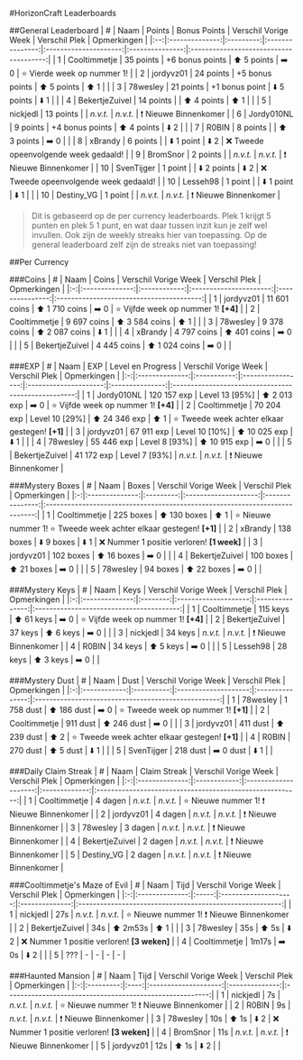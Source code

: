 #HorizonCraft Leaderboards

##General Leaderboard
|  # |      Naam      |   Points  |   Bonus Points  |  Verschil Vorige Week |  Verschil Plek  |               Opmerkingen              |
|:--:|:--------------:|:---------:|:---------------:|:---------------------:|:---------------:|:--------------------------------------:|
|  1 |  Cooltimmetje  | 35 points | +6 bonus points |  :arrow_up: 5 points  | :arrow_right: 0 |     :star: Vierde week op nummer 1!    |
|  2 |    jordyvz01   | 24 points | +5 bonus points |  :arrow_up: 5 points  |   :arrow_up: 1  |                                        |
|  3 |    78wesley    | 21 points |  +1 bonus point | :arrow_down: 5 points |  :arrow_down: 1 |                                        |
|  4 | BekertjeZuivel | 14 points |                 |  :arrow_up: 4 points  |   :arrow_up: 1  |                                        |
|  5 |    nickjedl    | 13 points |                 |        *n.v.t.*       |     *n.v.t.*    |    :exclamation: Nieuwe Binnenkomer    |
|  6 |   Jordy010NL   |  9 points | +4 bonus points |  :arrow_up: 4 points  |  :arrow_down: 2 |                                        |
|  7 |      R0BIN     |  8 points |                 |  :arrow_up: 3 points  | :arrow_right: 0 |                                        |
|  8 |     xBrandy    |  6 points |                 |  :arrow_down: 1 point |  :arrow_down: 2 | :x: Tweede opeenvolgende week gedaald! |
|  9 |    BromSnor    |  2 points |                 |        *n.v.t.*       |     *n.v.t.*    |    :exclamation: Nieuwe Binnenkomer    |
| 10 |   SvenTijger   |  1 point  |                 | :arrow_down: 2 points |  :arrow_down: 2 | :x: Tweede opeenvolgende week gedaald! |
| 10 |    Lesseh98    |  1 point  |                 |  :arrow_down: 1 point |  :arrow_down: 1 |                                        |
| 10 |   Destiny_VG   |  1 point  |                 |        *n.v.t.*       |     *n.v.t.*    |    :exclamation: Nieuwe Binnenkomer    |

> Dit is gebaseerd op de per currency leaderboards. 
> Plek 1 krijgt 5 punten en plek 5 1 punt, en wat daar tussen inzit kun je zelf wel invullen.
> Ook zijn de weekly streaks hier van toepassing. Op de general leaderboard zelf zijn de streaks niet van toepassing!

##Per Currency

###Coins
| # |      Naam      |     Coins    |  Verschil Vorige Week  |  Verschil Plek  |                Opmerkingen               |
|:-:|:--------------:|:------------:|:----------------------:|:---------------:|:----------------------------------------:|
| 1 |    jordyvz01   | 11 601 coins | :arrow_up: 1 710 coins | :arrow_right: 0 | :star: Vijfde week op nummer 1! **[+4]** |
| 2 |  Cooltimmetje  |  9 697 coins | :arrow_up: 3 584 coins |   :arrow_up: 1  |                                          |
| 3 |    78wesley    |  9 378 coins | :arrow_up: 2 087 coins |  :arrow_down: 1 |                                          |
| 4 |     xBrandy    |  4 797 coins |  :arrow_up: 401 coins  | :arrow_right: 0 |                                          |
| 5 | BekertjeZuivel |  4 445 coins | :arrow_up: 1 024 coins | :arrow_right: 0 |                                          |

###EXP
| # |      Naam      |     EXP     | Level en Progress |  Verschil Vorige Week |  Verschil Plek  |                     Opmerkingen                     |
|:-:|:--------------:|:-----------:|:-----------------:|:---------------------:|:---------------:|:---------------------------------------------------:|
| 1 |   Jordy010NL   | 120 157 exp |   Level 13 [95%]  |  :arrow_up: 2 013 exp | :arrow_right: 0 |       :star: Vijfde week op nummer 1! **[+4]**      |
| 2 |  Cooltimmetje  |  70 204 exp |   Level 10 [29%]  | :arrow_up: 24 346 exp |   :arrow_up: 1  | :star: Tweede week achter elkaar gestegen! **[+1]** |
| 3 |    jordyvz01   |  67 911 exp |   Level 10 [10%]  | :arrow_up: 10 025 exp |  :arrow_down: 1 |                                                     |
| 4 |    78wesley    |  55 446 exp |   Level 8 [93%]   | :arrow_up: 10 915 exp | :arrow_right: 0 |                                                     |
| 5 | BekertjeZuivel |  41 172 exp |   Level 7 [93%]   |        *n.v.t.*       |     *n.v.t.*    |           :exclamation: Nieuwe Binnenkomer          |

###Mystery Boxes
| # |      Naam      |   Boxes   | Verschil Vorige Week |  Verschil Plek  |                                 Opmerkingen                                 |
|:-:|:--------------:|:---------:|:--------------------:|:---------------:|:---------------------------------------------------------------------------:|
| 1 |  Cooltimmetje  | 225 boxes | :arrow_up: 130 boxes |   :arrow_up: 1  | :star: Nieuwe nummer 1! :star: Tweede week achter elkaar gestegen! **[+1]** |
| 2 |     xBrandy    | 138 boxes | :arrow_down: 9 boxes |  :arrow_down: 1 |                 :x: Nummer 1 positie verloren! **[1 week]**                 |
| 3 |    jordyvz01   | 102 boxes |  :arrow_up: 16 boxes | :arrow_right: 0 |                                                                             |
| 4 | BekertjeZuivel | 100 boxes |  :arrow_up: 21 boxes | :arrow_right: 0 |                                                                             |
| 5 |    78wesley    |  94 boxes |  :arrow_up: 22 boxes | :arrow_right: 0 |                                                                             |

###Mystery Keys
| # |      Naam      |   Keys   | Verschil Vorige Week |  Verschil Plek  |                Opmerkingen               |
|:-:|:--------------:|:--------:|:--------------------:|:---------------:|:----------------------------------------:|
| 1 |  Cooltimmetje  | 115 keys |  :arrow_up: 61 keys  | :arrow_right: 0 | :star: Vijfde week op nummer 1! **[+4]** |
| 2 | BekertjeZuivel |  37 keys |   :arrow_up: 6 keys  | :arrow_right: 0 |                                          |
| 3 |    nickjedl    |  34 keys |       *n.v.t.*       |     *n.v.t.*    |     :exclamation: Nieuwe Binnenkomer     |
| 4 |      R0BIN     |  34 keys |   :arrow_up: 5 keys  | :arrow_right: 0 |                                          |
| 5 |    Lesseh98    |  28 keys |   :arrow_up: 3 keys  | :arrow_right: 0 |                                          |

###Mystery Dust
| # |     Naam     |    Dust    | Verschil Vorige Week |  Verschil Plek  |                     Opmerkingen                     |
|:-:|:------------:|:----------:|:--------------------:|:---------------:|:---------------------------------------------------:|
| 1 |   78wesley   | 1 758 dust |  :arrow_up: 186 dust | :arrow_right: 0 |       :star: Tweede week op nummer 1! **[+1]**      |
| 2 | Cooltimmetje |  911 dust  |  :arrow_up: 246 dust | :arrow_right: 0 |                                                     |
| 3 |   jordyvz01  |  411 dust  |  :arrow_up: 239 dust |   :arrow_up: 2  | :star: Tweede week achter elkaar gestegen! **[+1]** |
| 4 |     R0BIN    |  270 dust  |   :arrow_up: 5 dust  |  :arrow_down: 1 |                                                     |
| 5 |  SvenTijger  |  218 dust  | :arrow_right: 0 dust |  :arrow_down: 1 |                                                     |

###Daily Claim Streak
| # |      Naam      | Claim Streak | Verschil Vorige Week | Verschil Plek |                        Opmerkingen                       |
|:-:|:--------------:|:------------:|:--------------------:|:-------------:|:--------------------------------------------------------:|
| 1 |  Cooltimmetje  |    4 dagen   |       *n.v.t.*       |    *n.v.t.*   | :star: Nieuwe nummer 1! :exclamation: Nieuwe Binnenkomer |
| 2 |    jordyvz01   |    4 dagen   |       *n.v.t.*       |    *n.v.t.*   |             :exclamation: Nieuwe Binnenkomer             |
| 3 |    78wesley    |    3 dagen   |       *n.v.t.*       |    *n.v.t.*   |             :exclamation: Nieuwe Binnenkomer             |
| 4 | BekertjeZuivel |    2 dagen   |       *n.v.t.*       |    *n.v.t.*   |             :exclamation: Nieuwe Binnenkomer             |
| 5 |   Destiny_VG   |    2 dagen   |       *n.v.t.*       |    *n.v.t.*   |             :exclamation: Nieuwe Binnenkomer             |

###Cooltimmetje's Maze of Evil
| # |      Naam      |  Tijd | Verschil Vorige Week |  Verschil Plek |                        Opmerkingen                       |
|:-:|:--------------:|:-----:|:--------------------:|:--------------:|:--------------------------------------------------------:|
| 1 |    nickjedl    |  27s  |       *n.v.t.*       |    *n.v.t.*    | :star: Nieuwe nummer 1! :exclamation: Nieuwe Binnenkomer |
| 2 | BekertjeZuivel |  34s  |   :arrow_up: 2m53s   |  :arrow_up: 1  |                                                          |
| 3 |    78wesley    |  35s  |     :arrow_up: 5s    | :arrow_down: 2 |       :x: Nummer 1 positie verloren! **[3 weken]**       |
| 4 |  Cooltimmetje  | 1m17s |   :arrow_right: 0s   | :arrow_down: 2 |                                                          |
| 5 |       ???      |   -   |           -          |        -       |                             -                            |

###Haunted Mansion
| # |    Naam   | Tijd | Verschil Vorige Week |  Verschil Plek |                        Opmerkingen                       |
|:-:|:---------:|:----:|:--------------------:|:--------------:|:--------------------------------------------------------:|
| 1 |  nickjedl |  7s  |       *n.v.t.*       |    *n.v.t.*    | :star: Nieuwe nummer 1! :exclamation: Nieuwe Binnenkomer |
| 2 |   R0BlN   |  9s  |       *n.v.t.*       |    *n.v.t.*    |             :exclamation: Nieuwe Binnenkomer             |
| 3 |  78wesley |  10s |     :arrow_up: 1s    | :arrow_down: 2 |       :x: Nummer 1 positie verloren! **[3 weken]**       |
| 4 |  BromSnor |  11s |       *n.v.t.*       |    *n.v.t.*    |             :exclamation: Nieuwe Binnenkomer             |
| 5 | jordyvz01 |  12s |     :arrow_up: 1s    | :arrow_down: 2 |                                                          |
